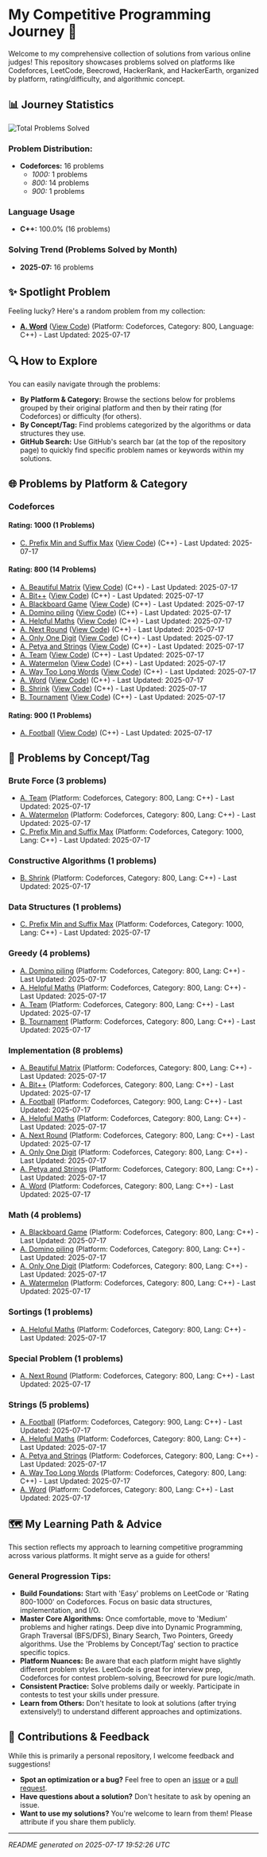 # My Competitive Programming Journey 🚀
Welcome to my comprehensive collection of solutions from various online judges! This repository showcases problems solved on platforms like Codeforces, LeetCode, Beecrowd, HackerRank, and HackerEarth, organized by platform, rating/difficulty, and algorithmic concept.

## 📊 Journey Statistics
![Total Problems Solved](https://img.shields.io/badge/Total_Problems-16-blue)

### Problem Distribution:
- **Codeforces:** 16 problems
  - *1000:* 1 problems
  - *800:* 14 problems
  - *900:* 1 problems

### Language Usage
- **C++:** 100.0% (16 problems)

### Solving Trend (Problems Solved by Month)
- **2025-07:** 16 problems

## ✨ Spotlight Problem
Feeling lucky? Here's a random problem from my collection:
* **[A. Word](https://codeforces.com/problemset/problem/59/A)** ([View Code](https://github.com/Angkon-Kar/Competitive-Programming-Journey/blob/main/Codeforces/800/A_Word.cpp)) (Platform: Codeforces, Category: 800, Language: C++) - Last Updated: 2025-07-17

## 🔍 How to Explore
You can easily navigate through the problems:
- **By Platform & Category:** Browse the sections below for problems grouped by their original platform and then by their rating (for Codeforces) or difficulty (for others).
- **By Concept/Tag:** Find problems categorized by the algorithms or data structures they use.
- **GitHub Search:** Use GitHub's search bar (at the top of the repository page) to quickly find specific problem names or keywords within my solutions.

## 🌐 Problems by Platform & Category
### Codeforces
#### Rating: 1000 (1 Problems)

* [C. Prefix Min and Suffix Max](https://codeforces.com/contest/2123/problem/C) ([View Code](https://github.com/Angkon-Kar/Competitive-Programming-Journey/blob/main/Codeforces/1000/C_Prefix_Min_and_Suffix_Max.cpp)) (C++) - Last Updated: 2025-07-17

#### Rating: 800 (14 Problems)

* [A. Beautiful Matrix](https://codeforces.com/problemset/problem/263/A) ([View Code](https://github.com/Angkon-Kar/Competitive-Programming-Journey/blob/main/Codeforces/800/A_Beautiful_Matrix.cpp)) (C++) - Last Updated: 2025-07-17
* [A. Bit++](https://codeforces.com/problemset/problem/282/A) ([View Code](https://github.com/Angkon-Kar/Competitive-Programming-Journey/blob/main/Codeforces/800/A_Bit++.cpp)) (C++) - Last Updated: 2025-07-17
* [A. Blackboard Game](https://codeforces.com/contest/2123/problem/A) ([View Code](https://github.com/Angkon-Kar/Competitive-Programming-Journey/blob/main/Codeforces/800/A_Blackboard_Game.cpp)) (C++) - Last Updated: 2025-07-17
* [A. Domino piling](https://codeforces.com/problemset/problem/50/A) ([View Code](https://github.com/Angkon-Kar/Competitive-Programming-Journey/blob/main/Codeforces/800/A_Domino_Piling.cpp)) (C++) - Last Updated: 2025-07-17
* [A. Helpful Maths](https://codeforces.com/problemset/problem/339/A) ([View Code](https://github.com/Angkon-Kar/Competitive-Programming-Journey/blob/main/Codeforces/800/A_Helpful_Maths.cpp)) (C++) - Last Updated: 2025-07-17
* [A. Next Round](https://codeforces.com/problemset/problem/158/A) ([View Code](https://github.com/Angkon-Kar/Competitive-Programming-Journey/blob/main/Codeforces/800/A_Next_Round.cpp)) (C++) - Last Updated: 2025-07-17
* [A. Only One Digit](https://codeforces.com/contest/2126/problem/A) ([View Code](https://github.com/Angkon-Kar/Competitive-Programming-Journey/blob/main/Codeforces/800/A_Only_One_Digit.cpp)) (C++) - Last Updated: 2025-07-17
* [A. Petya and Strings](https://codeforces.com/problemset/problem/112/A) ([View Code](https://github.com/Angkon-Kar/Competitive-Programming-Journey/blob/main/Codeforces/800/A_Petya_and_Strings.cpp)) (C++) - Last Updated: 2025-07-17
* [A. Team](https://codeforces.com/problemset/problem/231/A) ([View Code](https://github.com/Angkon-Kar/Competitive-Programming-Journey/blob/main/Codeforces/800/A_Team.cpp)) (C++) - Last Updated: 2025-07-17
* [A. Watermelon](https://codeforces.com/contest/4/problem/A) ([View Code](https://github.com/Angkon-Kar/Competitive-Programming-Journey/blob/main/Codeforces/800/A_Watermelon.cpp)) (C++) - Last Updated: 2025-07-17
* [A. Way Too Long Words](https://codeforces.com/problemset/problem/71/A) ([View Code](https://github.com/Angkon-Kar/Competitive-Programming-Journey/blob/main/Codeforces/800/A_Way_Too_Long_Words.cpp)) (C++) - Last Updated: 2025-07-17
* [A. Word](https://codeforces.com/problemset/problem/59/A) ([View Code](https://github.com/Angkon-Kar/Competitive-Programming-Journey/blob/main/Codeforces/800/A_Word.cpp)) (C++) - Last Updated: 2025-07-17
* [B. Shrink](https://codeforces.com/contest/2117/problem/B) ([View Code](https://github.com/Angkon-Kar/Competitive-Programming-Journey/blob/main/Codeforces/800/B_Shrink.cpp)) (C++) - Last Updated: 2025-07-17
* [B. Tournament](https://codeforces.com/contest/2123/problem/B) ([View Code](https://github.com/Angkon-Kar/Competitive-Programming-Journey/blob/main/Codeforces/800/B_Tournament.cpp)) (C++) - Last Updated: 2025-07-17

#### Rating: 900 (1 Problems)

* [A. Football](https://codeforces.com/problemset/problem/96/A) ([View Code](https://github.com/Angkon-Kar/Competitive-Programming-Journey/blob/main/Codeforces/900/A_Football.cpp)) (C++) - Last Updated: 2025-07-17

## 🧩 Problems by Concept/Tag
### Brute Force (3 problems)

* [A. Team](https://codeforces.com/problemset/problem/231/A) (Platform: Codeforces, Category: 800, Lang: C++) - Last Updated: 2025-07-17
* [A. Watermelon](https://codeforces.com/contest/4/problem/A) (Platform: Codeforces, Category: 800, Lang: C++) - Last Updated: 2025-07-17
* [C. Prefix Min and Suffix Max](https://codeforces.com/contest/2123/problem/C) (Platform: Codeforces, Category: 1000, Lang: C++) - Last Updated: 2025-07-17

### Constructive Algorithms (1 problems)

* [B. Shrink](https://codeforces.com/contest/2117/problem/B) (Platform: Codeforces, Category: 800, Lang: C++) - Last Updated: 2025-07-17

### Data Structures (1 problems)

* [C. Prefix Min and Suffix Max](https://codeforces.com/contest/2123/problem/C) (Platform: Codeforces, Category: 1000, Lang: C++) - Last Updated: 2025-07-17

### Greedy (4 problems)

* [A. Domino piling](https://codeforces.com/problemset/problem/50/A) (Platform: Codeforces, Category: 800, Lang: C++) - Last Updated: 2025-07-17
* [A. Helpful Maths](https://codeforces.com/problemset/problem/339/A) (Platform: Codeforces, Category: 800, Lang: C++) - Last Updated: 2025-07-17
* [A. Team](https://codeforces.com/problemset/problem/231/A) (Platform: Codeforces, Category: 800, Lang: C++) - Last Updated: 2025-07-17
* [B. Tournament](https://codeforces.com/contest/2123/problem/B) (Platform: Codeforces, Category: 800, Lang: C++) - Last Updated: 2025-07-17

### Implementation (8 problems)

* [A. Beautiful Matrix](https://codeforces.com/problemset/problem/263/A) (Platform: Codeforces, Category: 800, Lang: C++) - Last Updated: 2025-07-17
* [A. Bit++](https://codeforces.com/problemset/problem/282/A) (Platform: Codeforces, Category: 800, Lang: C++) - Last Updated: 2025-07-17
* [A. Football](https://codeforces.com/problemset/problem/96/A) (Platform: Codeforces, Category: 900, Lang: C++) - Last Updated: 2025-07-17
* [A. Helpful Maths](https://codeforces.com/problemset/problem/339/A) (Platform: Codeforces, Category: 800, Lang: C++) - Last Updated: 2025-07-17
* [A. Next Round](https://codeforces.com/problemset/problem/158/A) (Platform: Codeforces, Category: 800, Lang: C++) - Last Updated: 2025-07-17
* [A. Only One Digit](https://codeforces.com/contest/2126/problem/A) (Platform: Codeforces, Category: 800, Lang: C++) - Last Updated: 2025-07-17
* [A. Petya and Strings](https://codeforces.com/problemset/problem/112/A) (Platform: Codeforces, Category: 800, Lang: C++) - Last Updated: 2025-07-17
* [A. Word](https://codeforces.com/problemset/problem/59/A) (Platform: Codeforces, Category: 800, Lang: C++) - Last Updated: 2025-07-17

### Math (4 problems)

* [A. Blackboard Game](https://codeforces.com/contest/2123/problem/A) (Platform: Codeforces, Category: 800, Lang: C++) - Last Updated: 2025-07-17
* [A. Domino piling](https://codeforces.com/problemset/problem/50/A) (Platform: Codeforces, Category: 800, Lang: C++) - Last Updated: 2025-07-17
* [A. Only One Digit](https://codeforces.com/contest/2126/problem/A) (Platform: Codeforces, Category: 800, Lang: C++) - Last Updated: 2025-07-17
* [A. Watermelon](https://codeforces.com/contest/4/problem/A) (Platform: Codeforces, Category: 800, Lang: C++) - Last Updated: 2025-07-17

### Sortings (1 problems)

* [A. Helpful Maths](https://codeforces.com/problemset/problem/339/A) (Platform: Codeforces, Category: 800, Lang: C++) - Last Updated: 2025-07-17

### Special Problem (1 problems)

* [A. Next Round](https://codeforces.com/problemset/problem/158/A) (Platform: Codeforces, Category: 800, Lang: C++) - Last Updated: 2025-07-17

### Strings (5 problems)

* [A. Football](https://codeforces.com/problemset/problem/96/A) (Platform: Codeforces, Category: 900, Lang: C++) - Last Updated: 2025-07-17
* [A. Helpful Maths](https://codeforces.com/problemset/problem/339/A) (Platform: Codeforces, Category: 800, Lang: C++) - Last Updated: 2025-07-17
* [A. Petya and Strings](https://codeforces.com/problemset/problem/112/A) (Platform: Codeforces, Category: 800, Lang: C++) - Last Updated: 2025-07-17
* [A. Way Too Long Words](https://codeforces.com/problemset/problem/71/A) (Platform: Codeforces, Category: 800, Lang: C++) - Last Updated: 2025-07-17
* [A. Word](https://codeforces.com/problemset/problem/59/A) (Platform: Codeforces, Category: 800, Lang: C++) - Last Updated: 2025-07-17

## 🗺️ My Learning Path & Advice
This section reflects my approach to learning competitive programming across various platforms. It might serve as a guide for others!

### General Progression Tips:
- **Build Foundations:** Start with 'Easy' problems on LeetCode or 'Rating 800-1000' on Codeforces. Focus on basic data structures, implementation, and I/O.
- **Master Core Algorithms:** Once comfortable, move to 'Medium' problems and higher ratings. Deep dive into Dynamic Programming, Graph Traversal (BFS/DFS), Binary Search, Two Pointers, Greedy algorithms. Use the 'Problems by Concept/Tag' section to practice specific topics.
- **Platform Nuances:** Be aware that each platform might have slightly different problem styles. LeetCode is great for interview prep, Codeforces for contest problem-solving, Beecrowd for pure logic/math.
- **Consistent Practice:** Solve problems daily or weekly. Participate in contests to test your skills under pressure.
- **Learn from Others:** Don't hesitate to look at solutions (after trying extensively!) to understand different approaches and optimizations.

## 🤝 Contributions & Feedback
While this is primarily a personal repository, I welcome feedback and suggestions!
- **Spot an optimization or a bug?** Feel free to open an [issue](https://github.com/Angkon-Kar/Competitive-Programming-Journey/issues) or a [pull request](https://github.com/Angkon-Kar/Competitive-Programming-Journey/pulls).
- **Have questions about a solution?** Don't hesitate to ask by opening an issue.
- **Want to use my solutions?** You're welcome to learn from them! Please attribute if you share them publicly.

---
*README generated on 2025-07-17 19:52:26 UTC*
